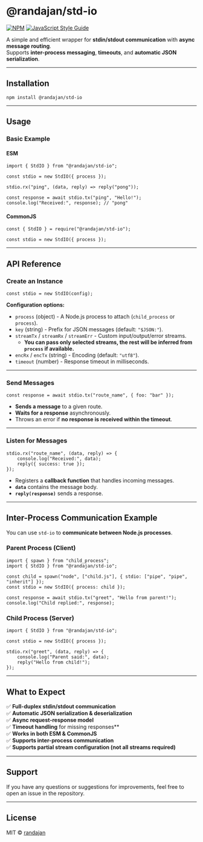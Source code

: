 # @randajan/std-io

[![NPM](https://img.shields.io/npm/v/@randajan/std-io.svg)](https://www.npmjs.com/package/@randajan/std-io) [![JavaScript Style Guide](https://img.shields.io/badge/code_style-standard-brightgreen.svg)](https://standardjs.com)

A simple and efficient wrapper for **stdin/stdout communication** with **async message routing**.  
Supports **inter-process messaging**, **timeouts**, and **automatic JSON serialization**.

---

## **Installation**
```
npm install @randajan/std-io
```

---

## **Usage**
### **Basic Example**
#### **ESM**
```
import { StdIO } from "@randajan/std-io";

const stdio = new StdIO({ process });

stdio.rx("ping", (data, reply) => reply("pong"));

const response = await stdio.tx("ping", "Hello!");
console.log("Received:", response); // "pong"
```

#### **CommonJS**
```
const { StdIO } = require("@randajan/std-io");

const stdio = new StdIO({ process });
```

---

## **API Reference**
### **Create an Instance**
```
const stdio = new StdIO(config);
```
**Configuration options:**
- `process` (object) - A Node.js process to attach (`child_process` or `process`).
- `key` (string) - Prefix for JSON messages (default: `"$JSON:"`).
- `streamTx` / `streamRx` / `streamErr` - Custom input/output/error streams.  
  - **You can pass only selected streams, the rest will be inferred from `process` if available.**
- `encRx` / `encTx` (string) - Encoding (default: `"utf8"`).
- `timeout` (number) - Response timeout in milliseconds.

---

### **Send Messages**
```
const response = await stdio.tx("route_name", { foo: "bar" });
```
- **Sends a message** to a given route.
- **Waits for a response** asynchronously.
- Throws an error if **no response is received within the timeout**.

---

### **Listen for Messages**
```
stdio.rx("route_name", (data, reply) => {
    console.log("Received:", data);
    reply({ success: true });
});
```
- Registers a **callback function** that handles incoming messages.
- **`data`** contains the message body.
- **`reply(response)`** sends a response.

---

## **Inter-Process Communication Example**
You can use `std-io` to **communicate between Node.js processes**.

### **Parent Process (Client)**
```
import { spawn } from "child_process";
import { StdIO } from "@randajan/std-io";

const child = spawn("node", ["child.js"], { stdio: ["pipe", "pipe", "inherit"] });
const stdio = new StdIO({ process: child });

const response = await stdio.tx("greet", "Hello from parent!");
console.log("Child replied:", response);
```

### **Child Process (Server)**
```
import { StdIO } from "@randajan/std-io";

const stdio = new StdIO({ process });

stdio.rx("greet", (data, reply) => {
    console.log("Parent said:", data);
    reply("Hello from child!");
});
```

---

## **What to Expect**
✅ **Full-duplex stdin/stdout communication**  
✅ **Automatic JSON serialization & deserialization**  
✅ **Async request-response model**  
✅ **Timeout handling** for missing responses**  
✅ **Works in both ESM & CommonJS**  
✅ **Supports inter-process communication**  
✅ **Supports partial stream configuration (not all streams required)**  

---

## **Support**
If you have any questions or suggestions for improvements, feel free to open an issue in the repository.

---

## **License**
MIT © [randajan](https://github.com/randajan)
